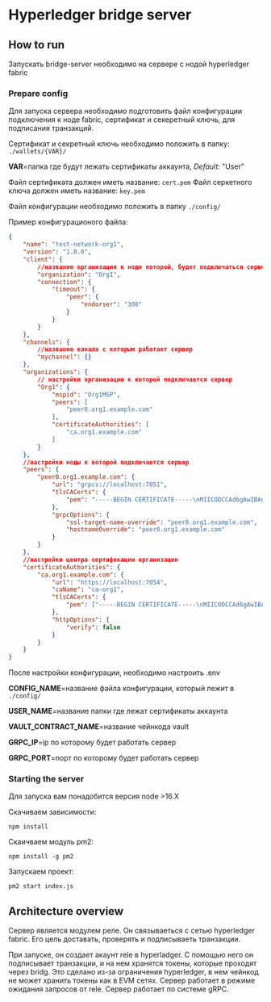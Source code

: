 # Hyperledger bridge server

## How to run
Запускать bridge-server необходимо на сервере с нодой hyperledger fabric

### Prepare config

Для запуска сервера необходимо подготовить файл конфигурации подключения к ноде fabric, сертификат и секеретный ключь, для подписания транзакций.

Сертификат и секретный ключь необходимо положить в папку: `./wallets/{VAR}/`

**VAR**=папка где будут лежать сертификаты аккаунта, *Default*: "User"

Файл сертификата должен иметь название: `cert.pem`
Файл серкетного ключа должен иметь название: `key.pem`

Файл конфигурации необходимо положить в папку `./config/`

Пример конфигурационого файла:
```json
{
    "name": "test-network-org1",
    "version": "1.0.0",
    "client": {
        //название организации к ноде которой, будет подключаться сервер
        "organization": "Org1",
        "connection": {
            "timeout": {
                "peer": {
                    "endorser": "300"
                }
            }
        }
    },
    "channels": {
        //название канала с которым работает сервер
        "mychannel": {}
    },
    "organizations": {
        // настройки организации к которой подключается сервер
        "Org1": {
            "mspid": "Org1MSP",
            "peers": [
                "peer0.org1.example.com"
            ],
            "certificateAuthorities": [
                "ca.org1.example.com"
            ]
        }
    },
    //настройки ноды к которой подключается сервер
    "peers": {
        "peer0.org1.example.com": {
            "url": "grpcs://localhost:7051",
            "tlsCACerts": {
                "pem": "-----BEGIN CERTIFICATE-----\nMIICODCCAd6gAwIBAgIUFbpDf0Do7pzR9AIAmu7MWAkm204wCgYIKoZIzj0EAwIw\ncDELMAkGA1UEBhMCVVMxFzAVBgNVBAgTDk5vcnRoIENhcm9saW5hMQ8wDQYDVQQH\nEwZEdXJoYW0xGTAXBgNVBAoTEG9yZzEuZXhhbXBsZS5jb20xHDAaBgNVBAMTE2Nh\nLm9yZzEuZXhhbXBsZS5jb20wHhcNMjMwNDEyMTQzMjAwWhcNMzgwNDA4MTQzMjAw\nWjBwMQswCQYDVQQGEwJVUzEXMBUGA1UECBMOTm9ydGggQ2Fyb2xpbmExDzANBgNV\nBAcTBkR1cmhhbTEZMBcGA1UEChMQb3JnMS5leGFtcGxlLmNvbTEcMBoGA1UEAxMT\nY2Eub3JnMS5leGFtcGxlLmNvbTBZMBMGByqGSM49AgEGCCqGSM49AwEHA0IABEWl\nG4tau2cjiuepPhUuXipbua4MRRtQ5i16KOmLhL3dlXRNpxE9Oqk3EAOYed64h2NU\nlo54XIpKEeihYEwrWsGjVjBUMA4GA1UdDwEB/wQEAwIBBjASBgNVHRMBAf8ECDAG\nAQH/AgEBMB0GA1UdDgQWBBTAY3do6BIjcBvUyq9eWlXt96wuozAPBgNVHREECDAG\nhwQFCWIsMAoGCCqGSM49BAMCA0gAMEUCIQDdrL4aPVPgPMOtRIVBXqU73wgKGIUd\nepAYd/Zq2yGlyAIgaw0tCn5k6IuTYpn54hOySuz5FYCGBzFZ8TeS5UtT3O8=\n-----END CERTIFICATE-----\n"
            },
            "grpcOptions": {
                "ssl-target-name-override": "peer0.org1.example.com",
                "hostnameOverride": "peer0.org1.example.com"
            }
        }
    },
    //настройки центра сертификации организации
    "certificateAuthorities": {
        "ca.org1.example.com": {
            "url": "https://localhost:7054",
            "caName": "ca-org1",
            "tlsCACerts": {
                "pem": ["-----BEGIN CERTIFICATE-----\nMIICODCCAd6gAwIBAgIUFbpDf0Do7pzR9AIAmu7MWAkm204wCgYIKoZIzj0EAwIw\ncDELMAkGA1UEBhMCVVMxFzAVBgNVBAgTDk5vcnRoIENhcm9saW5hMQ8wDQYDVQQH\nEwZEdXJoYW0xGTAXBgNVBAoTEG9yZzEuZXhhbXBsZS5jb20xHDAaBgNVBAMTE2Nh\nLm9yZzEuZXhhbXBsZS5jb20wHhcNMjMwNDEyMTQzMjAwWhcNMzgwNDA4MTQzMjAw\nWjBwMQswCQYDVQQGEwJVUzEXMBUGA1UECBMOTm9ydGggQ2Fyb2xpbmExDzANBgNV\nBAcTBkR1cmhhbTEZMBcGA1UEChMQb3JnMS5leGFtcGxlLmNvbTEcMBoGA1UEAxMT\nY2Eub3JnMS5leGFtcGxlLmNvbTBZMBMGByqGSM49AgEGCCqGSM49AwEHA0IABEWl\nG4tau2cjiuepPhUuXipbua4MRRtQ5i16KOmLhL3dlXRNpxE9Oqk3EAOYed64h2NU\nlo54XIpKEeihYEwrWsGjVjBUMA4GA1UdDwEB/wQEAwIBBjASBgNVHRMBAf8ECDAG\nAQH/AgEBMB0GA1UdDgQWBBTAY3do6BIjcBvUyq9eWlXt96wuozAPBgNVHREECDAG\nhwQFCWIsMAoGCCqGSM49BAMCA0gAMEUCIQDdrL4aPVPgPMOtRIVBXqU73wgKGIUd\nepAYd/Zq2yGlyAIgaw0tCn5k6IuTYpn54hOySuz5FYCGBzFZ8TeS5UtT3O8=\n-----END CERTIFICATE-----\n"]
            },
            "httpOptions": {
                "verify": false
            }
        }
    }
}
```

После настройки конфигурации, необходимо настроить .env

**CONFIG_NAME**=название файла конфигурации, который лежит в `./config/`

**USER_NAME**=название папки где лежат сертификаты аккаунта

**VAULT_CONTRACT_NAME**=название чейнкода vault


**GRPC_IP**=ip по которому будет работать сервер

**GRPC_PORT**=порт по которому будет работать сервер

### Starting the server

Для запуска вам понадобится версия node >16.X

Скачиваем зависимости: 
```
npm install
```

Скаичваем модуль pm2:
```
npm install -g pm2
```

Запускаем проект:
```
pm2 start index.js
```


## Architecture overview

Сервер является модулем реле. Он связываеться с сетью hyperledger fabric. Его цель доставать, проверять и подписываеть транзакции.

При запуске, он создает акаунт rele в hyperladger. С помощью него он подписывает транзакции, и на нем хранятся токены, которые проходят через bridg. Это сделано из-за ограничения hyperledger, в нем чейнкод не может хранить токены как в EVM сетях.
Сервер работает в режиме ожидания запросов от rele. Сервер работает по системе gRPC.